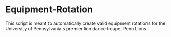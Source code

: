 # Equipment-Rotation
This script is meant to automatically create valid equipment rotations for the University of
Pennsylvania's premier lion dance troupe, Penn Lions.
